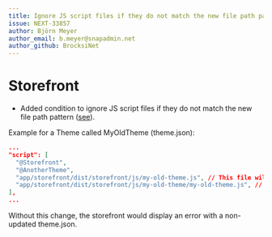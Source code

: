 ```yaml
---
title: Ignore JS script files if they do not match the new file path pattern
issue: NEXT-33857
author: Björn Meyer
author_email: b.meyer@snapadmin.net
author_github: BrocksiNet
---
```

# Storefront
* Added condition to ignore JS script files if they do not match the new file path pattern ([see](https://github.com/shopware/shopware/discussions/3310)).

Example for a Theme called MyOldTheme (theme.json):
```json
...
"script": [
  "@Storefront",
  "@AnotherTheme",
  "app/storefront/dist/storefront/js/my-old-theme.js", // This file will be ignored (structure before 6.6)
  "app/storefront/dist/storefront/js/my-old-theme/my-old-theme.js", // This file will be used (new structure)
],
...
```
Without this change, the storefront would display an error with a non-updated theme.json.
